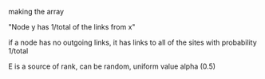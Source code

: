 

making the array

"Node y has 1/total of the links from x"

if a node has no outgoing links, it has links to all of the sites with probability 1/total

E is a source of rank, can be random, uniform value alpha (0.5)
